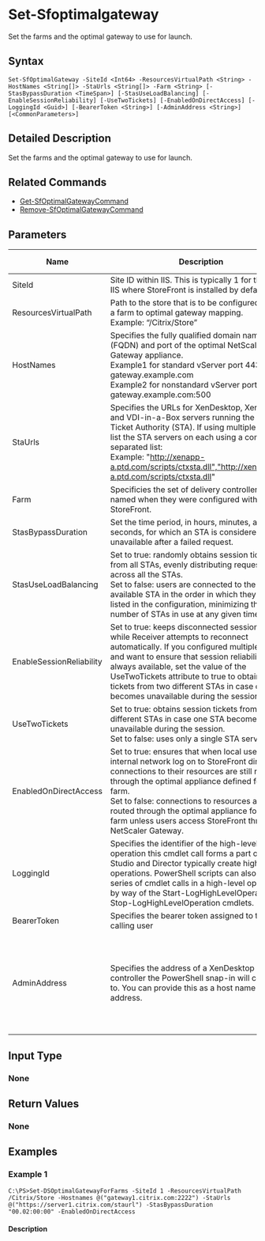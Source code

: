 ﻿
# Set-Sfoptimalgateway
Set the farms and the optimal gateway to use for launch.
## Syntax
```
Set-SfOptimalGateway -SiteId <Int64> -ResourcesVirtualPath <String> -HostNames <String[]> -StaUrls <String[]> -Farm <String> [-StasBypassDuration <TimeSpan>] [-StasUseLoadBalancing] [-EnableSessionReliability] [-UseTwoTickets] [-EnabledOnDirectAccess] [-LoggingId <Guid>] [-BearerToken <String>] [-AdminAddress <String>] [<CommonParameters>]
```
## Detailed Description
Set the farms and the optimal gateway to use for launch.


## Related Commands

* [Get-SfOptimalGatewayCommand](../Get-SfOptimalGatewayCommand/)
* [Remove-SfOptimalGatewayCommand](../Remove-SfOptimalGatewayCommand/)
## Parameters
| Name   | Description | Required? | Pipeline Input | Default Value |
| --- | --- | --- | --- | --- |
| SiteId | Site ID within IIS. This is typically 1 for the site in IIS where StoreFront is installed by default. | true | true (ByPropertyName) |  |
| ResourcesVirtualPath | Path to the store that is to be configured to have a farm to optimal gateway mapping.<br>Example: “/Citrix/Store” | true | true (ByPropertyName) |  |
| HostNames | Specifies the fully qualified domain name (FQDN) and port of the optimal NetScaler Gateway appliance.<br>Example1 for standard vServer port 443: gateway.example.com<br>Example2 for nonstandard vServer port 500: gateway.example.com:500 | true | false |  |
| StaUrls | Specifies the URLs for XenDesktop, XenApp, and VDI-in-a-Box servers running the Secure Ticket Authority (STA). If using multiple farms, list the STA servers on each using a comma separated list:<br>Example: "http://xenapp-a.ptd.com/scripts/ctxsta.dll","http://xendesktop-a.ptd.com/scripts/ctxsta.dll" | true | false |  |
| Farm | Specificies the set of delivery controllers, as named when they were configured with StoreFront. | true | false |  |
| StasBypassDuration | Set the time period, in hours, minutes, and seconds, for which an STA is considered unavailable after a failed request. | false | false |  |
| StasUseLoadBalancing | Set to true: randomly obtains session tickets from all STAs, evenly distributing requests across all the STAs.<br>Set to false: users are connected to the first available STA in the order in which they are listed in the configuration, minimizing the number of STAs in use at any given time. | false | false |  |
| EnableSessionReliability | Set to true: keeps disconnected sessions open while Receiver attempts to reconnect automatically. If you configured multiple STAs and want to ensure that session reliability is always available, set the value of the UseTwoTickets attribute to true to obtain session tickets from two different STAs in case one STA becomes unavailable during the session. | false | false |  |
| UseTwoTickets | Set to true: obtains session tickets from two different STAs in case one STA becomes unavailable during the session.<br>Set to false: uses only a single STA server. | false | false |  |
| EnabledOnDirectAccess | Set to true: ensures that when local users on the internal network log on to StoreFront directly, connections to their resources are still routed through the optimal appliance defined for the farm.<br>Set to false: connections to resources are not routed through the optimal appliance for the farm unless users access StoreFront through a NetScaler Gateway. | false | false |  |
| LoggingId | Specifies the identifier of the high-level operation this cmdlet call forms a part of. Citrix Studio and Director typically create high-level operations. PowerShell scripts can also wrap a series of cmdlet calls in a high-level operation by way of the Start-LogHighLevelOperation and Stop-LogHighLevelOperation cmdlets. | false | false |  |
| BearerToken | Specifies the bearer token assigned to the calling user | false | false |  |
| AdminAddress | Specifies the address of a XenDesktop controller the PowerShell snap-in will connect to. You can provide this as a host name or an IP address. | false | false | Localhost. Once a value is provided by any cmdlet, this value becomes the default. |

## Input Type

### None

## Return Values

### None

## Examples

### Example 1
```
C:\PS>Set-DSOptimalGatewayForFarms -SiteId 1 -ResourcesVirtualPath /Citrix/Store -Hostnames @("gateway1.citrix.com:2222") -StaUrls @("https://server1.citrix.com/staurl") -StasBypassDuration "00.02:00:00" -EnabledOnDirectAccess
```
#### Description

